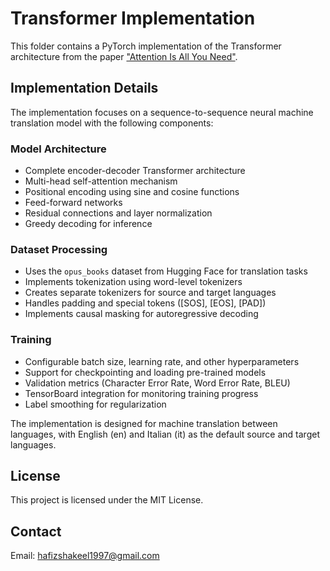 # Transformer Implementation

This folder contains a PyTorch implementation of the Transformer architecture from the paper ["Attention Is All You Need"](https://arxiv.org/abs/1706.03762).

## Implementation Details

The implementation focuses on a sequence-to-sequence neural machine translation model with the following components:

### Model Architecture
- Complete encoder-decoder Transformer architecture
- Multi-head self-attention mechanism
- Positional encoding using sine and cosine functions
- Feed-forward networks
- Residual connections and layer normalization
- Greedy decoding for inference

### Dataset Processing
- Uses the `opus_books` dataset from Hugging Face for translation tasks
- Implements tokenization using word-level tokenizers
- Creates separate tokenizers for source and target languages
- Handles padding and special tokens ([SOS], [EOS], [PAD])
- Implements causal masking for autoregressive decoding

### Training
- Configurable batch size, learning rate, and other hyperparameters
- Support for checkpointing and loading pre-trained models
- Validation metrics (Character Error Rate, Word Error Rate, BLEU)
- TensorBoard integration for monitoring training progress
- Label smoothing for regularization

The implementation is designed for machine translation between languages, with English (en) and Italian (it) as the default source and target languages.

## License
This project is licensed under the MIT License.

## Contact
Email: hafizshakeel1997@gmail.com
